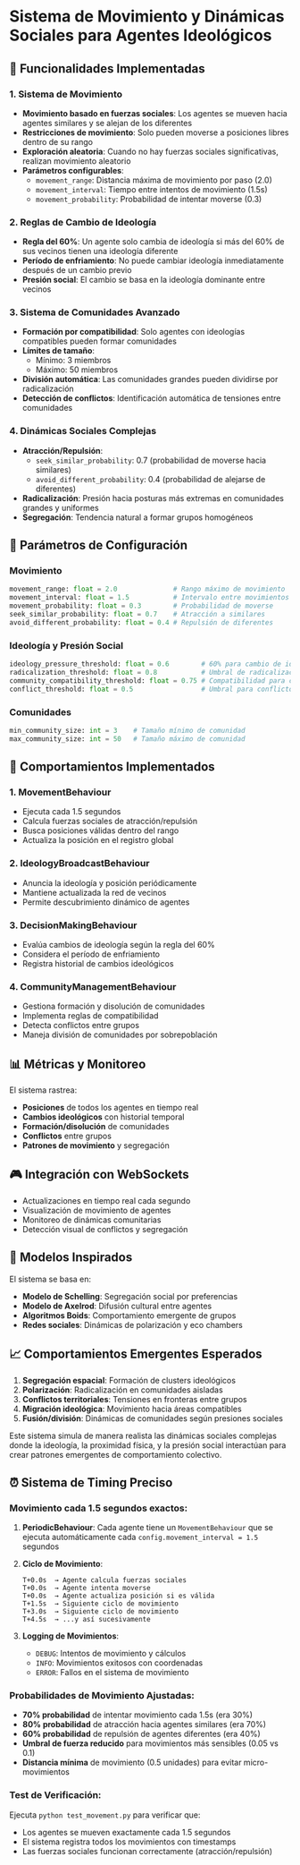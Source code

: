 # Sistema de Movimiento y Dinámicas Sociales para Agentes Ideológicos

## 🎯 Funcionalidades Implementadas

### 1. Sistema de Movimiento
- **Movimiento basado en fuerzas sociales**: Los agentes se mueven hacia agentes similares y se alejan de los diferentes
- **Restricciones de movimiento**: Solo pueden moverse a posiciones libres dentro de su rango
- **Exploración aleatoria**: Cuando no hay fuerzas sociales significativas, realizan movimiento aleatorio
- **Parámetros configurables**: 
  - `movement_range`: Distancia máxima de movimiento por paso (2.0)
  - `movement_interval`: Tiempo entre intentos de movimiento (1.5s)
  - `movement_probability`: Probabilidad de intentar moverse (0.3)

### 2. Reglas de Cambio de Ideología
- **Regla del 60%**: Un agente solo cambia de ideología si más del 60% de sus vecinos tienen una ideología diferente
- **Período de enfriamiento**: No puede cambiar ideología inmediatamente después de un cambio previo
- **Presión social**: El cambio se basa en la ideología dominante entre vecinos

### 3. Sistema de Comunidades Avanzado
- **Formación por compatibilidad**: Solo agentes con ideologías compatibles pueden formar comunidades
- **Límites de tamaño**: 
  - Mínimo: 3 miembros
  - Máximo: 50 miembros
- **División automática**: Las comunidades grandes pueden dividirse por radicalización
- **Detección de conflictos**: Identificación automática de tensiones entre comunidades

### 4. Dinámicas Sociales Complejas
- **Atracción/Repulsión**: 
  - `seek_similar_probability`: 0.7 (probabilidad de moverse hacia similares)
  - `avoid_different_probability`: 0.4 (probabilidad de alejarse de diferentes)
- **Radicalización**: Presión hacia posturas más extremas en comunidades grandes y uniformes
- **Segregación**: Tendencia natural a formar grupos homogéneos

## 🔧 Parámetros de Configuración

### Movimiento
```python
movement_range: float = 2.0              # Rango máximo de movimiento
movement_interval: float = 1.5           # Intervalo entre movimientos
movement_probability: float = 0.3        # Probabilidad de moverse
seek_similar_probability: float = 0.7    # Atracción a similares
avoid_different_probability: float = 0.4 # Repulsión de diferentes
```

### Ideología y Presión Social
```python
ideology_pressure_threshold: float = 0.6        # 60% para cambio de ideología
radicalization_threshold: float = 0.8           # Umbral de radicalización
community_compatibility_threshold: float = 0.75 # Compatibilidad para comunidades
conflict_threshold: float = 0.5                 # Umbral para conflictos
```

### Comunidades
```python
min_community_size: int = 3    # Tamaño mínimo de comunidad
max_community_size: int = 50   # Tamaño máximo de comunidad
```

## 🚀 Comportamientos Implementados

### 1. MovementBehaviour
- Ejecuta cada 1.5 segundos
- Calcula fuerzas sociales de atracción/repulsión
- Busca posiciones válidas dentro del rango
- Actualiza la posición en el registro global

### 2. IdeologyBroadcastBehaviour  
- Anuncia la ideología y posición periódicamente
- Mantiene actualizada la red de vecinos
- Permite descubrimiento dinámico de agentes

### 3. DecisionMakingBehaviour
- Evalúa cambios de ideología según la regla del 60%
- Considera el período de enfriamiento
- Registra historial de cambios ideológicos

### 4. CommunityManagementBehaviour
- Gestiona formación y disolución de comunidades
- Implementa reglas de compatibilidad
- Detecta conflictos entre grupos
- Maneja división de comunidades por sobrepoblación

## 📊 Métricas y Monitoreo

El sistema rastrea:
- **Posiciones** de todos los agentes en tiempo real
- **Cambios ideológicos** con historial temporal
- **Formación/disolución** de comunidades
- **Conflictos** entre grupos
- **Patrones de movimiento** y segregación

## 🎮 Integración con WebSockets

- Actualizaciones en tiempo real cada segundo
- Visualización de movimiento de agentes
- Monitoreo de dinámicas comunitarias
- Detección visual de conflictos y segregación

## 🧪 Modelos Inspirados

El sistema se basa en:
- **Modelo de Schelling**: Segregación social por preferencias
- **Modelo de Axelrod**: Difusión cultural entre agentes
- **Algoritmos Boids**: Comportamiento emergente de grupos
- **Redes sociales**: Dinámicas de polarización y eco chambers

## 📈 Comportamientos Emergentes Esperados

1. **Segregación espacial**: Formación de clusters ideológicos
2. **Polarización**: Radicalización en comunidades aisladas
3. **Conflictos territoriales**: Tensiones en fronteras entre grupos
4. **Migración ideológica**: Movimiento hacia áreas compatibles
5. **Fusión/división**: Dinámicas de comunidades según presiones sociales

Este sistema simula de manera realista las dinámicas sociales complejas donde la ideología, la proximidad física, y la presión social interactúan para crear patrones emergentes de comportamiento colectivo.

## ⏰ Sistema de Timing Preciso

### Movimiento cada 1.5 segundos exactos:

1. **PeriodicBehaviour**: Cada agente tiene un `MovementBehaviour` que se ejecuta automáticamente cada `config.movement_interval = 1.5` segundos
2. **Ciclo de Movimiento**:
   ```
   T+0.0s  → Agente calcula fuerzas sociales
   T+0.0s  → Agente intenta moverse
   T+0.0s  → Agente actualiza posición si es válida
   T+1.5s  → Siguiente ciclo de movimiento
   T+3.0s  → Siguiente ciclo de movimiento
   T+4.5s  → ...y así sucesivamente
   ```

3. **Logging de Movimientos**: 
   - `DEBUG`: Intentos de movimiento y cálculos
   - `INFO`: Movimientos exitosos con coordenadas
   - `ERROR`: Fallos en el sistema de movimiento

### Probabilidades de Movimiento Ajustadas:

- **70% probabilidad** de intentar movimiento cada 1.5s (era 30%)
- **80% probabilidad** de atracción hacia agentes similares (era 70%)
- **60% probabilidad** de repulsión de agentes diferentes (era 40%)
- **Umbral de fuerza reducido** para movimientos más sensibles (0.05 vs 0.1)
- **Distancia mínima** de movimiento (0.5 unidades) para evitar micro-movimientos

### Test de Verificación:

Ejecuta `python test_movement.py` para verificar que:
- Los agentes se mueven exactamente cada 1.5 segundos
- El sistema registra todos los movimientos con timestamps
- Las fuerzas sociales funcionan correctamente (atracción/repulsión)
